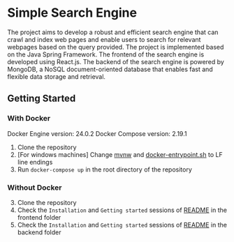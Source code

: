 # Simple Search Engine

The project aims to develop a robust and efficient search engine that can crawl and index web pages and enable users to search for relevant webpages based on the query provided. The project is implemented based on the Java Spring Framework. The frontend of the search engine is developed using React.js. The backend of the search engine is powered by MongoDB, a NoSQL document-oriented database that enables fast and flexible data storage and retrieval.

## Getting Started

### With Docker

Docker Engine version: 24.0.2
Docker Compose version: 2.19.1

1. Clone the repository
2. [For windows machines] Change [mvnw](Simple-Search-Engine-Backend\mvnw) and [docker-entrypoint.sh](Simple-Search-Engine-Backend\docker-entrypoint.sh) to LF line endings
3. Run `docker-compose up` in the root directory of the repository

### Without Docker

3. Clone the repository
4. Check the `Installation` and `Getting started` sessions of [README](https://github.com/wilsonng234/Simple-Search-Engine-UI/blob/main/README.md) in the frontend folder
5. Check the `Installation` and `Getting started` sessions of [README](https://github.com/wilsonng234/Simple-Search-Engine-Backend/blob/main/README.md) in the backend folder
